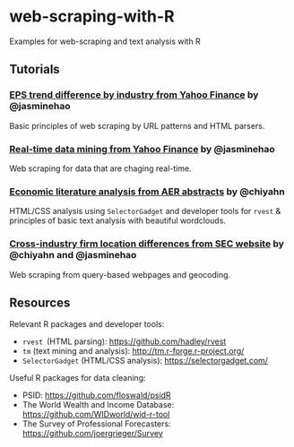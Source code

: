 # web-scraping-with-R
Examples for web-scraping and text analysis with R

## Tutorials
### [EPS trend difference by industry from Yahoo Finance](yahoo-finance.md) by @jasminehao
Basic principles of web scraping by URL patterns and HTML parsers.
### [Real-time data mining from Yahoo Finance](yahoo-realtime.md) by @jasminehao
Web scraping for data that are chaging real-time.
### [Economic literature analysis from AER abstracts](aer-articles.md) by @chiyahn
HTML/CSS analysis using `SelectorGadget` and developer tools for `rvest` & principles of basic text analysis with beautiful wordclouds.
### [Cross-industry firm location differences from SEC website](sec-location.md) by @chiyahn and @jasminehao
Web scraping from query-based webpages and geocoding.

## Resources
Relevant R packages and developer tools:
- `rvest `(HTML parsing): https://github.com/hadley/rvest
- `tm` (text mining and analysis): http://tm.r-forge.r-project.org/
- `SelectorGadget` (HTML/CSS analysis): https://selectorgadget.com/

Useful R packages for data cleaning:
- PSID: https://github.com/floswald/psidR
- The World Wealth and Income Database: https://github.com/WIDworld/wid-r-tool
- The Survey of Professional Forecasters: https://github.com/joergrieger/Survey
